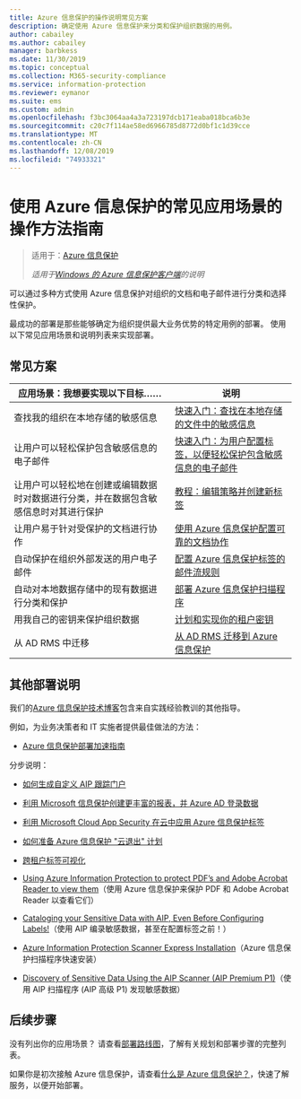 ```yaml
---
title: Azure 信息保护的操作说明常见方案
description: 确定使用 Azure 信息保护来分类和保护组织数据的用例。
author: cabailey
ms.author: cabailey
manager: barbkess
ms.date: 11/30/2019
ms.topic: conceptual
ms.collection: M365-security-compliance
ms.service: information-protection
ms.reviewer: eymanor
ms.suite: ems
ms.custom: admin
ms.openlocfilehash: f3bc3064aa4a3a723197dcb171eaba018bca6b3e
ms.sourcegitcommit: c20c7f114ae58ed6966785d8772d0bf1c1d39cce
ms.translationtype: MT
ms.contentlocale: zh-CN
ms.lasthandoff: 12/08/2019
ms.locfileid: "74933321"
---
```

# <a name="how-to-guides-for-common-scenarios-that-use-azure-information-protection"></a>使用 Azure 信息保护的常见应用场景的操作方法指南

>适用于：[Azure 信息保护](https://azure.microsoft.com/pricing/details/information-protection)
>
> *适用于[Windows 的 Azure 信息保护客户端](faqs.md#whats-the-difference-between-the-azure-information-protection-client-and-the-azure-information-protection-unified-labeling-client)的说明*

可以通过多种方式使用 Azure 信息保护对组织的文档和电子邮件进行分类和选择性保护。 

最成功的部署是那些能够确定为组织提供最大业务优势的特定用例的部署。 使用以下常见应用场景和说明列表来实现部署。

## <a name="common-scenarios"></a>常见方案

|应用场景：我想要实现以下目标……|说明|
|----------------|---------------|
|查找我的组织在本地存储的敏感信息|[快速入门：查找在本地存储的文件中的敏感信息](quickstart-findsensitiveinfo.md)|
|让用户可以轻松保护包含敏感信息的电子邮件|[快速入门：为用户配置标签，以便轻松保护包含敏感信息的电子邮件](quickstart-label-dnf-protectedemail.md)|
|让用户可以轻松地在创建或编辑数据时对数据进行分类，并在数据包含敏感信息时对其进行保护| [教程：编辑策略并创建新标签](infoprotect-quick-start-tutorial.md)|
|让用户易于针对受保护的文档进行协作|[使用 Azure 信息保护配置可靠的文档协作](secure-collaboration-documents.md)|
|自动保护在组织外部发送的用户电子邮件| [配置 Azure 信息保护标签的邮件流规则](configure-exo-rules.md)
|自动对本地数据存储中的现有数据进行分类和保护|[部署 Azure 信息保护扫描程序](deploy-aip-scanner.md)|
|用我自己的密钥来保护组织数据| [计划和实现你的租户密钥](plan-implement-tenant-key.md)|
|从 AD RMS 中迁移|[从 AD RMS 迁移到 Azure 信息保护](migrate-from-ad-rms-to-azure-rms.md)|

## <a name="additional-deployment-instructions"></a>其他部署说明

我们的[Azure 信息保护技术博客](https://aka.ms/AIPblog)包含来自实践经验教训的其他指导。

例如，为业务决策者和 IT 实施者提供最佳做法的方法：

- [Azure 信息保护部署加速指南](https://techcommunity.microsoft.com/t5/Azure-Information-Protection/Azure-Information-Protection-Deployment-Acceleration-Guide/ba-p/334423)

分步说明：

- [如何生成自定义 AIP 跟踪门户](https://techcommunity.microsoft.com/t5/Azure-Information-Protection/How-to-Build-a-Custom-AIP-Tracking-Portal/ba-p/875849)

- [利用 Microsoft 信息保护创建更丰富的报表，并 Azure AD 登录数据](https://techcommunity.microsoft.com/t5/Azure-Information-Protection/Create-richer-reports-with-Microsoft-Information-Protection-and/ba-p/392713)

- [利用 Microsoft Cloud App Security 在云中应用 Azure 信息保护标签](https://techcommunity.microsoft.com/t5/Azure-Information-Protection/Leverage-Microsoft-Cloud-App-Security-to-apply-Azure-Information/ba-p/388638)

- [如何准备 Azure 信息保护 "云退出" 计划](https://techcommunity.microsoft.com/t5/Azure-Information-Protection/How-to-prepare-an-Azure-Information-Protection-Cloud-Exit-plan/ba-p/382631)

- [跨租户标签可视化](https://techcommunity.microsoft.com/t5/Azure-Information-Protection/Cross-Tenant-Label-Visualization/ba-p/356588)

- [Using Azure Information Protection to protect PDF’s and Adobe Acrobat Reader to view them](https://techcommunity.microsoft.com/t5/Azure-Information-Protection/Using-Azure-Information-Protection-to-protect-PDF-s-and-Adobe/ba-p/282010)（使用 Azure 信息保护来保护 PDF 和 Adobe Acrobat Reader 以查看它们）

- [Cataloging your Sensitive Data with AIP, Even Before Configuring Labels!](https://techcommunity.microsoft.com/t5/Azure-Information-Protection/Cataloging-your-Sensitive-Data-with-AIP-Even-Before-Configuring/ba-p/267241)（使用 AIP 编录敏感数据，甚至在配置标签之前！）

- [Azure Information Protection Scanner Express Installation](https://techcommunity.microsoft.com/t5/Azure-Information-Protection/Azure-Information-Protection-Scanner-Express-Installation/ba-p/265424)（Azure 信息保护扫描程序快速安装）

- [Discovery of Sensitive Data Using the AIP Scanner (AIP Premium P1)](https://techcommunity.microsoft.com/t5/Azure-Information-Protection/Discovery-of-Sensitive-Data-Using-the-AIP-Scanner-AIP-Premium-P1/ba-p/252040)（使用 AIP 扫描程序 (AIP 高级 P1) 发现敏感数据）

## <a name="next-steps"></a>后续步骤

没有列出你的应用场景？ 请查看[部署路线图](deployment-roadmap.md)，了解有关规划和部署步骤的完整列表。

如果你是初次接触 Azure 信息保护，请查看[什么是 Azure 信息保护？](what-is-information-protection.md)，快速了解服务，以便开始部署。
